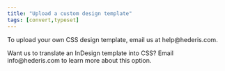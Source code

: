 ```yaml
---
title: "Upload a custom design template"
tags: [convert,typeset]
---
```

 
<html><body><section data-type="chapter" class="hsecchapter" data-hederis-type="hsecchapter" id="custom-design-templates" data-pi-attrs="id: custom-design-templates; data-tags: convert,typeset;" role="doc-chapter" data-tags="convert,typeset" data-author-name=" " data-book-title=" " title="Upload a custom design template"><p class="hblkp" data-hederis-type="hblkp" id="pD1QQMQIV">To upload your own CSS design template, email us at help@hederis.com.</p><p class="hblkp" data-hederis-type="hblkp" id="pK2LjXY2K">Want us to translate an InDesign template into CSS? Email info@hederis.com to learn more about this option.</p></section></body></html>
